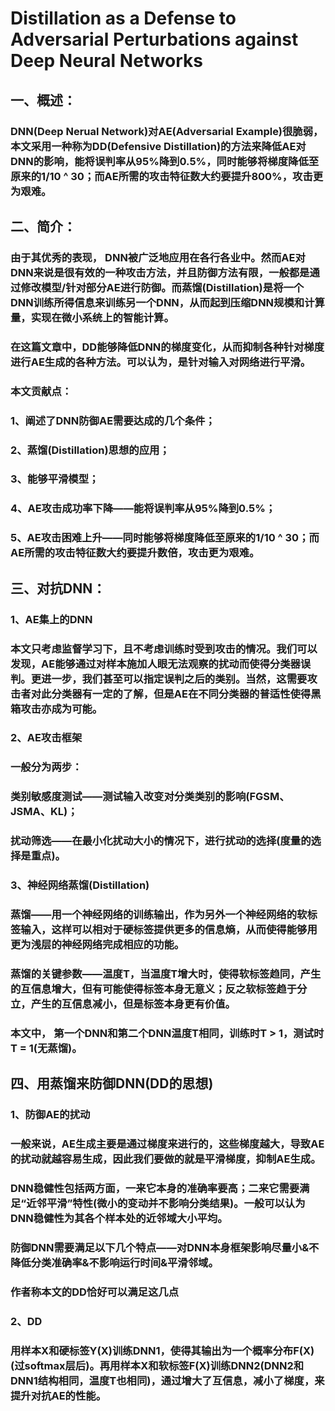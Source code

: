 # Distillation as a Defense to Adversarial Perturbations against Deep Neural Networks

## 一、概述：

### DNN(Deep Nerual Network)对AE(Adversarial Example)很脆弱，本文采用一种称为DD(Defensive Distillation)的方法来降低AE对DNN的影响，能将误判率从95%降到0.5%，同时能够将梯度降低至原来的1/10 ^ 30；而AE所需的攻击特征数大约要提升800%，攻击更为艰难。

## 二、简介：

### 由于其优秀的表现， DNN被广泛地应用在各行各业中。然而AE对DNN来说是很有效的一种攻击方法，并且防御方法有限，一般都是通过修改模型/针对部分AE进行防御。而蒸馏(Distillation)是将一个DNN训练所得信息来训练另一个DNN，从而起到压缩DNN规模和计算量，实现在微小系统上的智能计算。

### 在这篇文章中，DD能够降低DNN的梯度变化，从而抑制各种针对梯度进行AE生成的各种方法。可以认为，是针对输入对网络进行平滑。

### 本文贡献点：
### 1、阐述了DNN防御AE需要达成的几个条件；
### 2、蒸馏(Distillation)思想的应用；
### 3、能够平滑模型；
### 4、AE攻击成功率下降——能将误判率从95%降到0.5%；
### 5、AE攻击困难上升——同时能够将梯度降低至原来的1/10 ^ 30；而AE所需的攻击特征数大约要提升数倍，攻击更为艰难。

## 三、对抗DNN：

### 1、AE集上的DNN
### 本文只考虑监督学习下，且不考虑训练时受到攻击的情况。我们可以发现，AE能够通过对样本施加人眼无法观察的扰动而使得分类器误判。更进一步，我们甚至可以指定误判之后的类别。当然，这需要攻击者对此分类器有一定的了解，但是AE在不同分类器的普适性使得黑箱攻击亦成为可能。

### 2、AE攻击框架
### 一般分为两步：
### 类别敏感度测试——测试输入改变对分类类别的影响(FGSM、JSMA、KL)；
### 扰动筛选——在最小化扰动大小的情况下，进行扰动的选择(度量的选择是重点)。

### 3、神经网络蒸馏(Distillation)
### 蒸馏——用一个神经网络的训练输出，作为另外一个神经网络的软标签输入，这样可以相对于硬标签提供更多的信息熵，从而使得能够用更为浅层的神经网络完成相应的功能。
### 蒸馏的关键参数——温度T，当温度T增大时，使得软标签趋同，产生的互信息增大，但有可能使得标签本身无意义；反之软标签趋于分立，产生的互信息减小，但是标签本身更有价值。
### 本文中， 第一个DNN和第二个DNN温度T相同，训练时T > 1，测试时T = 1(无蒸馏)。

## 四、用蒸馏来防御DNN(DD的思想)

### 1、防御AE的扰动
### 一般来说，AE生成主要是通过梯度来进行的，这些梯度越大，导致AE的扰动就越容易生成，因此我们要做的就是平滑梯度，抑制AE生成。
### DNN稳健性包括两方面，一来它本身的准确率要高；二来它需要满足“近邻平滑”特性(微小的变动并不影响分类结果)。一般可以认为DNN稳健性为其各个样本处的近邻域大小平均。
### 防御DNN需要满足以下几个特点——对DNN本身框架影响尽量小&不降低分类准确率&不影响运行时间&平滑邻域。
### 作者称本文的DD恰好可以满足这几点

### 2、DD
### 用样本X和硬标签Y(X)训练DNN1，使得其输出为一个概率分布F(X)(过softmax层后)。再用样本X和软标签F(X)训练DNN2(DNN2和DNN1结构相同，温度T也相同)，通过增大了互信息，减小了梯度，来提升对抗AE的性能。
